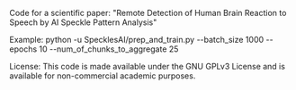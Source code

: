 Code for a scientific paper: "Remote Detection of Human Brain Reaction to Speech by AI Speckle Pattern Analysis"

Example:
python -u SpecklesAI/prep_and_train.py --batch_size 1000 --epochs 10 --num_of_chunks_to_aggregate 25

License:
This code is made available under the GNU GPLv3 License and is available for non-commercial academic purposes.
